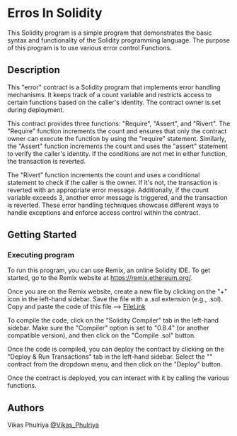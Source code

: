 # Erros In Solidity

This Solidity program is a simple  program that demonstrates the basic syntax and functionality of the Solidity programming language. The purpose of this program is to use various error control Functions.

## Description

This "error" contract is a Solidity program that implements error handling mechanisms. It keeps track of a count variable and restricts access to certain functions based on the caller's identity. The contract owner is set during deployment.

This contract provides three functions: "Require", "Assert", and "Rivert". The "Require" function increments the count and ensures that only the contract owner can execute the function by using the "require" statement. Similarly, the "Assert" function increments the count and uses the "assert" statement to verify the caller's identity. If the conditions are not met in either function, the transaction is reverted.

The "Rivert" function increments the count and uses a conditional statement to check if the caller is the owner. If it's not, the transaction is reverted with an appropriate error message. Additionally, if the count variable exceeds 3, another error message is triggered, and the transaction is reverted. These error handling techniques showcase different ways to handle exceptions and enforce access control within the contract.

## Getting Started

### Executing program

To run this program, you can use Remix, an online Solidity IDE. To get started, go to the Remix website at https://remix.ethereum.org/.

Once you are on the Remix website, create a new file by clicking on the "+" icon in the left-hand sidebar. Save the file with a .sol extension (e.g., <YourFileNameHere>.sol). Copy and paste the code of this file --> [FileLink](https://github.com/vikasphulariya/MetaCrafterErrors/blob/main/error.sol)


To compile the code, click on the "Solidity Compiler" tab in the left-hand sidebar. Make sure the "Compiler" option is set to "0.8.4" (or another compatible version), and then click on the "Compile <YourFileNameHere>.sol" button.

Once the code is compiled, you can deploy the contract by clicking on the "Deploy & Run Transactions" tab in the left-hand sidebar. Select the "<YourFileNameHere>" contract from the dropdown menu, and then click on the "Deploy" button.

Once the contract is deployed, you can interact with it by calling the  various functions.

## Authors

Vikas Phulriya
[@Vikas_Phulriya](https://www.linkedin.com/in/vikas-p-657784131/)


